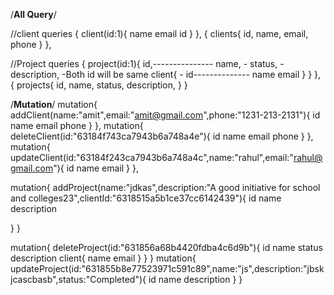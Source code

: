 /**All Query**/

//client queries
{
    client(id:1){
        name
        email
        id
    }
},
{
  clients{
    id,
    name,
    email,
    phone
  }
},

//Project queries
{
  project(id:1){
    id,---------------
    name,            - 
    status,          -
    description,     -Both id will be same 
    client{          -
      id--------------
      name
      email
    }
  }
},
{
  projects{
    id,
    name,
    status,
    description,
  }
}

/**Mutation**/
mutation{
  addClient(name:"amit",email:"amit@gmail.com",phone:"1231-213-2131"){
    id
    name
    email
    phone
  }
},
mutation{
  deleteClient(id:"63184f743ca7943b6a748a4e"){
    id
    name
    email
    phone
  }
},
mutation{
  updateClient(id:"63184f243ca7943b6a748a4c",name:"rahul",email:"rahul@gmail.com"){
    id
    name
    email
  }
},

mutation{
  addProject(name:"jdkas",description:"A good initiative for school and colleges23",clientId:"6318515a5b1ce37cc6142439"){
    id
    name
    description
    
  }
}

mutation{
  deleteProject(id:"631856a68b4420fdba4c6d9b"){
    id
    name
    status
    description
    client{
     name
      email
   } 
  }
}
mutation{
  updateProject(id:"631855b8e77523971c591c89",name:"js",description:"jbskjcascbasb",status:"Completed"){
    id
    name
    description
  }
}